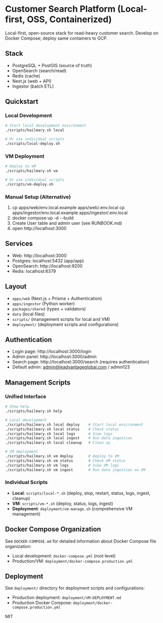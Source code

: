 # Customer Search Platform (Local-first, OSS, Containerized)

Local-first, open-source stack for read-heavy customer search. Develop on Docker Compose; deploy same containers to GCP.

## Stack
- PostgreSQL + PostGIS (source of truth)
- OpenSearch (search/read)
- Redis (cache)
- Next.js (web + API)
- Ingestor (batch ETL)

## Quickstart

### Local Development
```bash
# Start local development environment
./scripts/hailmary.sh local

# Or use individual scripts
./scripts/local-deploy.sh
```

### VM Deployment
```bash
# Deploy to VM
./scripts/hailmary.sh vm

# Or use individual scripts
./scripts/vm-deploy.sh
```

### Manual Setup (Alternative)
1) cp apps/web/env.local.example apps/web/.env.local
   cp apps/ingestor/env.local.example apps/ingestor/.env.local
2) docker compose up -d --build
3) Create User table and admin user (see RUNBOOK.md)
4) open http://localhost:3000

## Services
- Web: http://localhost:3000
- Postgres: localhost:5432 (app/app)
- OpenSearch: http://localhost:9200
- Redis: localhost:6379

## Layout
- `apps/web` (Next.js + Prisma + Authentication)
- `apps/ingestor` (Python worker)
- `packages/shared` (types + validators)
- `data` (local files)
- `scripts/` (management scripts for local and VM)
- `deployment/` (deployment scripts and configurations)

## Authentication
- Login page: http://localhost:3000/login
- Admin panel: http://localhost:3000/admin
- Search page: http://localhost:3000/search (requires authentication)
- Default admin: admin@leadvantageglobal.com / admin123

## Management Scripts

### Unified Interface
```bash
# Show help
./scripts/hailmary.sh help

# Local development
./scripts/hailmary.sh local deploy    # Start local environment
./scripts/hailmary.sh local status    # Check status
./scripts/hailmary.sh local logs      # View logs
./scripts/hailmary.sh local ingest    # Run data ingestion
./scripts/hailmary.sh local cleanup   # Clean up

# VM deployment
./scripts/hailmary.sh vm deploy       # Deploy to VM
./scripts/hailmary.sh vm status       # Check VM status
./scripts/hailmary.sh vm logs         # View VM logs
./scripts/hailmary.sh vm ingest       # Run data ingestion on VM
```

### Individual Scripts
- **Local**: `scripts/local-*.sh` (deploy, stop, restart, status, logs, ingest, cleanup)
- **VM**: `scripts/vm-*.sh` (deploy, status, logs, ingest)
- **Deployment**: `deployment/vm-manage.sh` (comprehensive VM management)

## Docker Compose Organization
See `DOCKER-COMPOSE.md` for detailed information about Docker Compose file organization:
- Local development: `docker-compose.yml` (root level)
- Production/VM: `deployment/docker-compose.production.yml`

## Deployment
See `deployment/` directory for deployment scripts and configurations:
- Production deployment: `deployment/VM-DEPLOYMENT.md`
- Production Docker Compose: `deployment/docker-compose.production.yml`

MIT
